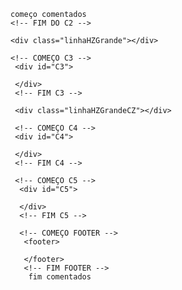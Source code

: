 
    começo comentados
    <!-- FIM DO C2 -->

    <div class="linhaHZGrande"></div>

    <!-- COMEÇO C3 -->
     <div id="C3">

     </div>
     <!-- FIM C3 -->

     <div class="linhaHZGrandeCZ"></div>

     <!-- COMEÇO C4 -->
     <div id="C4">

     </div>
     <!-- FIM C4 -->

     <!-- COMEÇO C5 -->
      <div id="C5">

      </div>
      <!-- FIM C5 -->

      <!-- COMEÇO FOOTER -->
       <footer>

       </footer>
       <!-- FIM FOOTER -->
        fim comentados